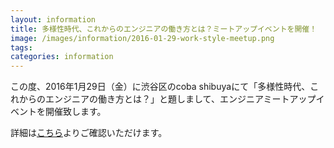 ```yaml
---
layout: information
title: 多様性時代、これからのエンジニアの働き方とは？ミートアップイベントを開催！
image: /images/information/2016-01-29-work-style-meetup.png
tags:
categories: information
---
```


この度、2016年1月29日（金）に渋谷区のcoba shibuyaにて「多様性時代、これからのエンジニアの働き方とは？」と題しまして、エンジニアミートアップイベントを開催致します。

詳細は[こちら](https://mofmof.connpass.com/event/25266/)よりご確認いただけます。

